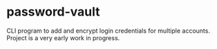 # password-vault
CLI program to add and encrypt login credentials for multiple accounts.
Project is a very early work in progress.
